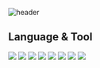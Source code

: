 ![header](https://capsule-render.vercel.app/api?type=waving&color=gradient&height=300&section=header&text=Hola!%20Seungjun's%20GitHub%20)

<h2 tabindex="-1" class="heading-element" dir="auto">Language & Tool</h2>

<img src="https://img.shields.io/badge/Java-01BC6CFF?style=flat-square&logo=Java&logoColor=white"/>
<img src="https://img.shields.io/badge/Dart-01BC6CFF?style=flat-square&logo=Dart&logoColor=white"/>
<img src="https://img.shields.io/badge/Spring-01BC6CFF?style=flat-square&logo=Spring&logoColor=white"/>
<img src="https://img.shields.io/badge/Spring JPA-01BC6CFF?style=flat-square&logo=Spring-JPA&logoColor=white"/>
<img src="https://img.shields.io/badge/Spring Security-01BC6CFF?style=flat-square&logo=springsecurity&logoColor=white"/>
<img src="https://img.shields.io/badge/JavaScript-01BC6CFF?style=flat-square&logo=JavaScript&logoColor=white"/>
<img src="https://img.shields.io/badge/postgresql-01BC6CFF?style=flat-square&logo=postgresql&logoColor=white"/>
<img src="https://img.shields.io/badge/Docker-01BC6CFF?style=flat-square&logo=Docker&logoColor=white"/>








<!--
**ZeroZoa/ZeroZoa** is a ✨ _special_ ✨ repository because its `README.md` (this file) appears on your GitHub profile.

Here are some ideas to get you started:

- 🔭 I’m currently working on ...
- 🌱 I’m currently learning ...
- 👯 I’m looking to collaborate on ...
- 🤔 I’m looking for help with ...
- 💬 Ask me about ...
- 📫 How to reach me: ...
- 😄 Pronouns: ...
- ⚡ Fun fact: ...
-->
